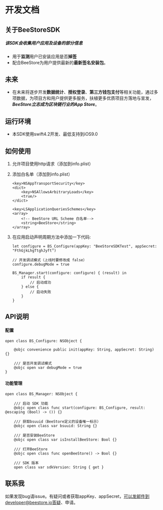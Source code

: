 # 开发文档

## 关于BeeStoreSDK
##### 该SDK会收集用户应用及设备的部分信息
* 用于**监测**用户已安装应用是否**掉签**
* 配合BeeStore为用户提供最新的**最新签名安装包**。

## 未来
* 在未来将逐步开发**数据统计**、**授权登录**、**第三方钱包支付**等相关功能，通过多项数据，为项目方和用户提供更多服务，扶植更多优质项目方落地与宣发，***BeeStore立志成为区块链行业的App Store***。

## 运行环境
* 本SDK使用swift4.2开发、最低支持到iOS9.0

## 如何使用
1. 允许项目使用http请求（添加到info.plist）
2. 添加白名单（添加到info.plist）

    ```
    <key>NSAppTransportSecurity</key>
    <dict>
    	<key>NSAllowsArbitraryLoads</key>
    	<true/>
    </dict>
    ```
    ```
    <key>LSApplicationQueriesSchemes</key>
    <array>
        <!-- BeeStore URL Scheme 白名单-->
        <string>BeeStore</string>
    </array>
    ```
3. 在应用启动声明周期方法中添加一下代码:
    ```objc
    let configure = BS_Configure(appKey: "BeeStoreSDKTest", appSecret: "FthGjkLhgTtghJyft")
            
    // 开发调试模式（上线时要修改成 false）
    configure.debugMode = true
    
    BS_Manager.start(configure: configure) { (result) in
        if result {
            // 启动成功
        } else {
            // 启动失败
        }
    }
    ```

## API说明
#### 配置
```objc
open class BS_Configure: NSObject {
    
    @objc convenience public init(appKey: String, appSecret: String) {}
    
    /// 是否开发调试模式
    @objc open var debugMode = true
}
```

#### 功能管理
```objc
open class BS_Manager: NSObject {
    
    /// 启动 SDK 功能
    @objc open class func start(configure: BS_Configure, result: @escaping (Bool) -> ()) {}
    
    /// 获取bsuuid（BeeStore定义的设备唯一标示）
    @objc open class var bsuuid: String {}
    
    /// 是否安装BeeStore
    @objc open class var isInstallBeeStore: Bool {}
    
    /// 打开BeeStore
    @objc open class func openBeeStore() -> Bool {}
    
    /// SDK 版本
    open class var sdkVersion: String { get }
```

## 联系我
如果发现bug请issue。有疑问或者获取appKey、appSecret，可以发邮件到developer@beestore.io答疑、申请。